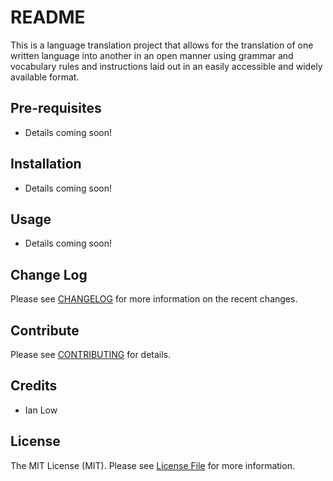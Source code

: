 README
======
This is a language translation project that allows for the translation of one written language into another in an open manner using grammar and vocabulary rules and instructions laid out in an easily accessible and widely available format.
## Pre-requisites
- Details coming soon!
## Installation
- Details coming soon!
## Usage
- Details coming soon!
## Change Log
Please see [CHANGELOG](CHANGELOG.md) for more information on the recent changes.
## Contribute
Please see [CONTRIBUTING](CONTRIBUTING.md) for details.
## Credits
- Ian Low
## License
The MIT License (MIT). Please see [License File](LICENSE.md) for more information.
